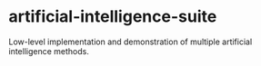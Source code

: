 # artificial-intelligence-suite
Low-level implementation and demonstration of multiple artificial intelligence methods.
